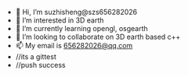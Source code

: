 - 👋 Hi, I’m suzhisheng@szs656282026
- 👀 I’m interested in 3D earth
- 🌱 I’m currently learning opengl, osgearth
- 💞️ I’m looking to collaborate on 3D earth based c++
- 📫 My email is 656282026@qq.com
- //its a gittest
- //push success

